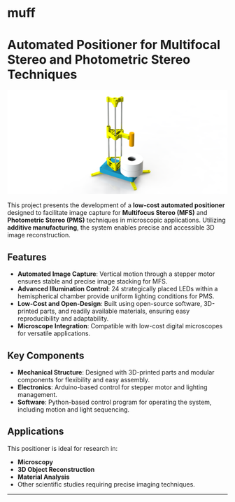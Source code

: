 # muff
# Automated Positioner for Multifocal Stereo and Photometric Stereo Techniques

![Automated Positioner](imgs/MUFF.png)


This project presents the development of a **low-cost automated positioner** designed to facilitate image capture for **Multifocus Stereo (MFS)** and **Photometric Stereo (PMS)** techniques in microscopic applications. Utilizing **additive manufacturing**, the system enables precise and accessible 3D image reconstruction.

## Features
- **Automated Image Capture**: Vertical motion through a stepper motor ensures stable and precise image stacking for MFS.
- **Advanced Illumination Control**: 24 strategically placed LEDs within a hemispherical chamber provide uniform lighting conditions for PMS.
- **Low-Cost and Open-Design**: Built using open-source software, 3D-printed parts, and readily available materials, ensuring easy reproducibility and adaptability.
- **Microscope Integration**: Compatible with low-cost digital microscopes for versatile applications.

## Key Components
- **Mechanical Structure**: Designed with 3D-printed parts and modular components for flexibility and easy assembly.
- **Electronics**: Arduino-based control for stepper motor and lighting management.
- **Software**: Python-based control program for operating the system, including motion and light sequencing.

## Applications
This positioner is ideal for research in:
- **Microscopy**
- **3D Object Reconstruction**
- **Material Analysis**
- Other scientific studies requiring precise imaging techniques.

---
